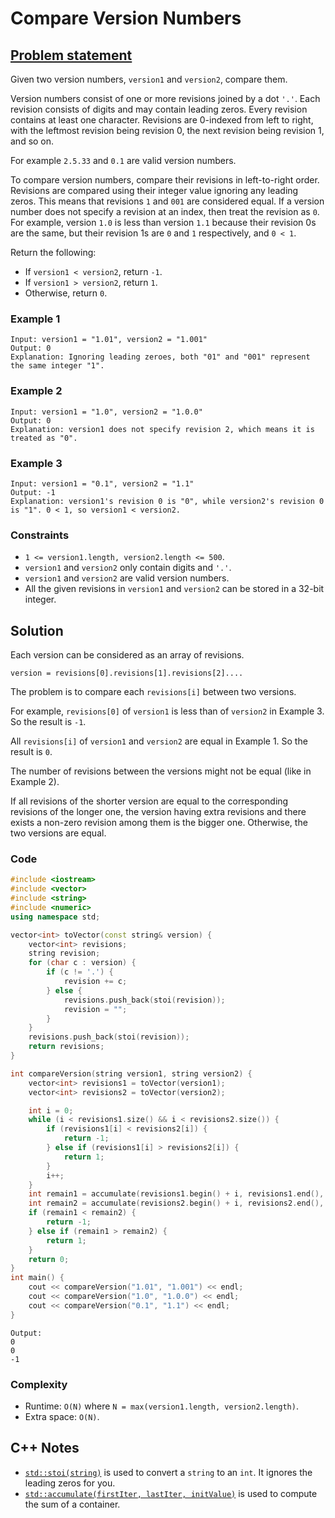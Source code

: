 # Compare Version Numbers

## [Problem statement](https://leetcode.com/problems/compare-version-numbers/)

Given two version numbers, `version1` and `version2`, compare them.

Version numbers consist of one or more revisions joined by a dot `'.'`. Each revision consists of digits and may contain leading zeros. Every revision contains at least one character. Revisions are 0-indexed from left to right, with the leftmost revision being revision 0, the next revision being revision 1, and so on. 

For example `2.5.33` and `0.1` are valid version numbers.

To compare version numbers, compare their revisions in left-to-right order. Revisions are compared using their integer value ignoring any leading zeros. This means that revisions `1` and `001` are considered equal. If a version number does not specify a revision at an index, then treat the revision as `0`. For example, version `1.0` is less than version `1.1` because their revision 0s are the same, but their revision 1s are `0` and `1` respectively, and `0 < 1`.

Return the following:

* If `version1 < version2`, return `-1`.
* If `version1 > version2`, return `1`.
* Otherwise, return `0`.
 

### Example 1
```text
Input: version1 = "1.01", version2 = "1.001"
Output: 0
Explanation: Ignoring leading zeroes, both "01" and "001" represent the same integer "1".
```

### Example 2
```text
Input: version1 = "1.0", version2 = "1.0.0"
Output: 0
Explanation: version1 does not specify revision 2, which means it is treated as "0".
```

### Example 3
```text
Input: version1 = "0.1", version2 = "1.1"
Output: -1
Explanation: version1's revision 0 is "0", while version2's revision 0 is "1". 0 < 1, so version1 < version2.
``` 

### Constraints

* `1 <= version1.length, version2.length <= 500`.
* `version1` and `version2` only contain digits and `'.'`.
* `version1` and `version2` are valid version numbers.
* All the given revisions in `version1` and `version2` can be stored in a 32-bit integer.

## Solution
Each version can be considered as an array of revisions.

```text
version = revisions[0].revisions[1].revisions[2]....
```
The problem is to compare each `revisions[i]` between two versions.

For example, `revisions[0]` of `version1` is less than of `version2` in Example 3. So the result is `-1`.

All `revisions[i]` of `version1` and `version2` are equal in Example 1. So the result is `0`.

The number of revisions between the versions might not be equal (like in Example 2). 

If all revisions of the shorter version are equal to the corresponding revisions of the longer one, the version having extra revisions and there exists a non-zero revision among them is the bigger one. Otherwise, the two versions are equal.

### Code

```cpp
#include <iostream>
#include <vector>
#include <string>
#include <numeric>
using namespace std;

vector<int> toVector(const string& version) {
    vector<int> revisions;
    string revision;
    for (char c : version) {
        if (c != '.') {
            revision += c;
        } else {
            revisions.push_back(stoi(revision));
            revision = "";
        }
    }
    revisions.push_back(stoi(revision));
    return revisions;
}

int compareVersion(string version1, string version2) { 
    vector<int> revisions1 = toVector(version1);    
    vector<int> revisions2 = toVector(version2);

    int i = 0;
    while (i < revisions1.size() && i < revisions2.size()) {
        if (revisions1[i] < revisions2[i]) {
            return -1;
        } else if (revisions1[i] > revisions2[i]) {
            return 1;
        }
        i++;
    }
    int remain1 = accumulate(revisions1.begin() + i, revisions1.end(), 0);
    int remain2 = accumulate(revisions2.begin() + i, revisions2.end(), 0);
    if (remain1 < remain2) {
        return -1;
    } else if (remain1 > remain2) {
        return 1;
    }
    return 0;
}
int main() {
    cout << compareVersion("1.01", "1.001") << endl;
    cout << compareVersion("1.0", "1.0.0") << endl;
    cout << compareVersion("0.1", "1.1") << endl;
}
```

```text
Output:
0
0
-1
```

### Complexity
* Runtime: `O(N)` where `N = max(version1.length, version2.length)`.
* Extra space: `O(N)`.

## C++ Notes
* [`std::stoi(string)`](https://en.cppreference.com/w/cpp/string/basic_string/stol) is used to convert a `string` to an `int`. It ignores the leading zeros for you.
* [`std::accumulate(firstIter, lastIter, initValue)`](https://en.cppreference.com/w/cpp/algorithm/accumulate) is used to compute the sum of a container. 


